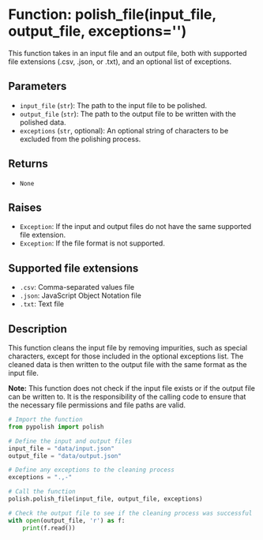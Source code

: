 # Function: polish_file(input_file, output_file, exceptions='')

This function takes in an input file and an output file, both with supported file extensions (.csv, .json, or .txt), and an optional list of exceptions.

## Parameters
- `input_file` (`str`): The path to the input file to be polished.
- `output_file` (`str`): The path to the output file to be written with the polished data.
- `exceptions` (`str`, optional): An optional string of characters to be excluded from the polishing process.

## Returns
- `None`

## Raises
- `Exception`: If the input and output files do not have the same supported file extension.
- `Exception`: If the file format is not supported.

## Supported file extensions
- `.csv`: Comma-separated values file
- `.json`: JavaScript Object Notation file
- `.txt`: Text file

## Description
This function cleans the input file by removing impurities, such as special characters, except for those included in the optional exceptions list. The cleaned data is then written to the output file with the same format as the input file.

**Note:** This function does not check if the input file exists or if the output file can be written to. It is the responsibility of the calling code to ensure that the necessary file permissions and file paths are valid.

```python
# Import the function
from pypolish import polish

# Define the input and output files
input_file = "data/input.json"
output_file = "data/output.json"

# Define any exceptions to the cleaning process
exceptions = ".,-"

# Call the function
polish.polish_file(input_file, output_file, exceptions)

# Check the output file to see if the cleaning process was successful
with open(output_file, 'r') as f:
    print(f.read())
```   